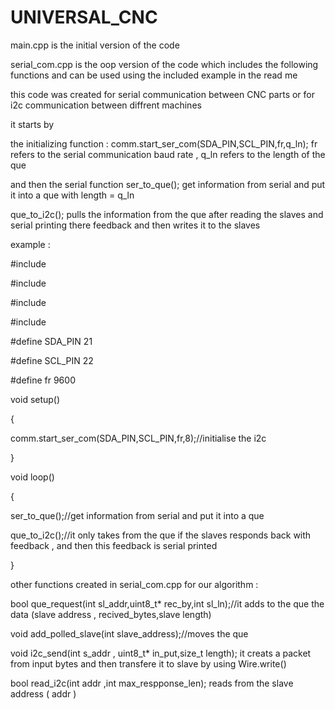# UNIVERSAL_CNC
<p>main.cpp is the initial version of the code</p>
<p>serial_com.cpp is the oop version of the code which includes the following functions and can be used using the included example in the read me</p>
<p>this code was created for serial communication between CNC parts  or for i2c communication between diffrent machines </p>
<p>it starts by </p>
<p>the initializing function : comm.start_ser_com(SDA_PIN,SCL_PIN,fr,q_ln); fr refers to the serial communication baud rate , q_ln refers to the length of the que</p>
<p>and then the serial function ser_to_que(); get information from serial and put it into a que with length = q_ln</p>
<p>que_to_i2c(); pulls the information from the que after reading the slaves and serial printing there feedback and then writes it to the slaves</p> 


<p>example : </p>
<p>  #include <Arduino.h></p>
<p>  #include <Wire.h></p>
<p>  #include <WireSlaveRequest.h></p>
<p>  #include <serial_com.cpp> </p>
<p>  #define SDA_PIN 21</p>
<p>  #define SCL_PIN 22</p>
<p>  #define fr 9600</p>

<p>  void setup()</p>
<p>  {</p> 
<p>    comm.start_ser_com(SDA_PIN,SCL_PIN,fr,8);//initialise the i2c </p>
<p>  }</p>
<p>  void loop() </p>
<p>  {</p>
<p>  ser_to_que();//get information from serial and put it into a que </p>
<p>  que_to_i2c();//it only takes from the que if the slaves responds back with feedback , and then this feedback is serial printed </p>
<p>  }   </p>
  
  
  
  
 <p> other functions created in serial_com.cpp for our algorithm : </p>
 <p> bool que_request(int sl_addr,uint8_t* rec_by,int sl_ln);//it adds to the que the data (slave address , recived_bytes,slave length)</p>
 <p> void add_polled_slave(int slave_address);//moves the que</p>
 <p> void i2c_send(int s_addr , uint8_t* in_put,size_t length); it creats a packet from input bytes and then transfere it to slave by using Wire.write()</p>
 <p> bool read_i2c(int addr ,int max_respponse_len); reads from the slave address ( addr ) </p>
  

